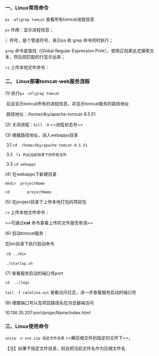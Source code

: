 ### 一、Linux常用命令

`ps -ef|grep tomcat`    查看所有tomcat进程信息

`ps`    作用：显示进程信息；

`| `符号，是个管道符号，表示ps 和 grep 命令同时执行；

`grep` 命令是查找（Global Regular Expression Print），使用正则表达式搜索文本，然后把匹配的行显示出来；



`rz`       上传本地文件命令：

### 二、 Linux部署tomcat-web服务流程

(1) 	执行`ps -ef|grep tomcat`    

​		后会显示tomcat所有的进程信息，并显示tomcat服务的路径地址

​		路径地址：/home/dky/apache-tomcat-8.5.51

(2)	关闭进程：`kill -9`  ==进程状态号== 

(3)	根据路径地址，进入webapps目录

​        3.1   `cd  /home/dky/apache-tomcat-8.5.51`

​		3.2  ` ls 列出当前目录下的所有文件`

​		3.3   `cd webapps`

(4)	在webapps下新建目录

`mkdir  projectName`

`cd 	   projectName`

(5)	在project目录下上传本地打包的项目包

`rz`       上传本地文件命令：

==可通过**cat** 命令查看上传的文件是否有误==

(6)	启动tomcat服务：

在bin目录下执行启动命令

​	`cd ../bin`

​	`./startup.sh`

(7) 	查看服务启动的端口号port

`cd  ../logs`

`tail -f catalina.out` 查看访问日志，进一步查看服务启动的端口号

(8)	根据端口号以及项目路径名在浏览器端访问

10.136.35.207:port/projecName/index.html

### 三、Linux使用命令

`unzip -n xxx.zip 指定文件目录`    ==解压缩文件到指定的文件下==，

【注】如果不指定文件目录，则会把当前文件名作为压缩文件名







